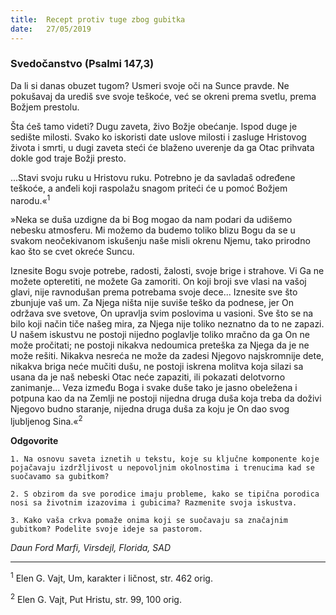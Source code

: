 ```yaml
---
title:  Recept protiv tuge zbog gubitka
date:   27/05/2019
---
```


### Svedočanstvo (Psalmi 147,3)

Da li si danas obuzet tugom? Usmeri svoje oči na Sunce pravde. Ne pokušavaj da urediš sve svoje teškoće, već se okreni prema svetlu, prema Božjem prestolu.

Šta ćeš tamo videti? Dugu zaveta, živo Božje obećanje. Ispod duge je sedište milosti. Svako ko iskoristi date uslove milosti i zasluge Hristovog života i smrti, u dugi zaveta steći će blaženo uverenje da ga Otac prihvata dokle god traje Božji presto.

...Stavi svoju ruku u Hristovu ruku. Potrebno je da savladaš određene teškoće, a anđeli koji raspolažu snagom priteći će u pomoć Božjem narodu.«<sup>1</sup>

»Neka se duša uzdigne da bi Bog mogao da nam podari da udišemo nebesku atmosferu. Mi možemo da budemo toliko blizu Bogu da se u svakom neočekivanom iskušenju naše misli okrenu Njemu, tako prirodno kao što se cvet okreće Suncu.

Iznesite Bogu svoje potrebe, radosti, žalosti, svoje brige i strahove. Vi Ga ne možete opteretiti, ne možete Ga zamoriti. On koji broji sve vlasi na vašoj glavi, nije ravnodušan prema potrebama svoje dece... Iznesite sve što zbunjuje vaš um. Za Njega ništa nije suviše teško da podnese, jer On održava sve svetove, On upravlja svim poslovima u vasioni. Sve što se na bilo koji način tiče našeg mira, za Njega nije toliko neznatno da to ne zapazi. U našem iskustvu ne postoji nijedno poglavlje toliko mračno da ga On ne može pročitati; ne postoji nikakva nedoumica preteška za Njega da je ne može rešiti. Nikakva nesreća ne može da zadesi Njegovo najskromnije dete, nikakva briga neće mučiti dušu, ne postoji iskrena molitva koja silazi sa usana da je naš nebeski Otac neće zapaziti, ili pokazati delotvorno zanimanje... Veza između Boga i svake duše tako je jasno obeležena i potpuna kao da na Zemlji ne postoji nijedna druga duša koja treba da doživi Njegovo budno staranje, nijedna druga duša za koju je On dao svog ljubljenog Sina.«<sup>2</sup>

**Odgovorite**

`1.	Na osnovu saveta iznetih u tekstu, koje su ključne komponente koje pojačavaju izdržljivost u nepovoljnim okolnostima i trenucima kad se suočavamo sa gubitkom?`

`2.	S obzirom da sve porodice imaju probleme, kako se tipična porodica nosi sa životnim izazovima i gubicima? Razmenite svoja iskustva. `

`3.	Kako vaša crkva pomaže onima koji se suočavaju sa značajnim gubitkom? Podelite svoje ideje sa pastorom.`

*Daun Ford Marfi, Virsdejl, Florida, SAD*

______________

<sup>1</sup>	Elen G. Vajt, Um, karakter i ličnost, str. 462 orig.

<sup>2</sup>	Elen G. Vajt, Put Hristu, str. 99, 100 orig.

